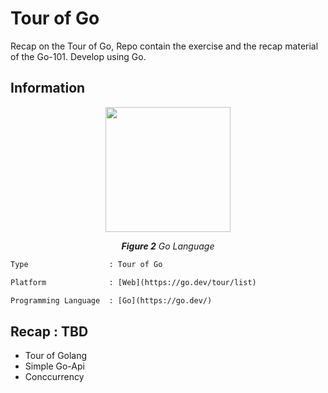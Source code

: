 # Tour of Go

Recap on the Tour of Go, Repo contain the exercise and the recap material of the Go-101. Develop using Go.

## Information

<p align="center">
  <img src="https://encrypted-tbn0.gstatic.com/images?q=tbn:ANd9GcRgzTzkAN1ZJwp8bwP0rOBIL4_HBmRT77-7KA&s" width="200"/>
</p>
<p align="center"><i><b>Figure 2</b> Go Language </i></p>

```diff
Type                  : Tour of Go

Platform              : [Web](https://go.dev/tour/list)

Programming Language  : [Go](https://go.dev/)
```

## Recap : TBD

- Tour of Golang
- Simple Go-Api
- Conccurrency
